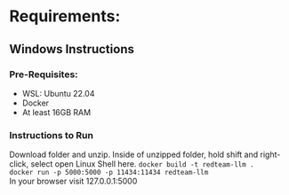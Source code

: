 # Requirements:
## Windows Instructions
### Pre-Requisites:
* WSL: Ubuntu 22.04
* Docker
* At least 16GB RAM

### Instructions to Run
Download folder and unzip. Inside of unzipped folder, hold shift and right-click, select open Linux Shell here.
`docker build -t redteam-llm . ` <br>
`docker run -p 5000:5000 -p 11434:11434 redteam-llm` <br>
In your browser visit 127.0.0.1:5000
